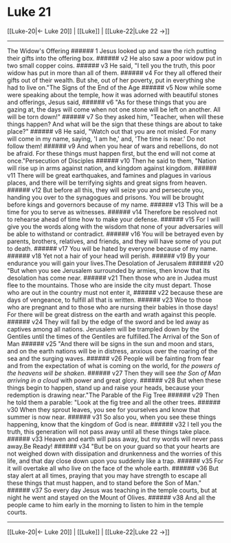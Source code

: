 # Luke 21

[[Luke-20|← Luke 20]] | [[Luke]] | [[Luke-22|Luke 22 →]]
***

The Widow's Offering ###### 1 Jesus looked up and saw the rich putting their gifts into the offering box. ###### v2 He also saw a poor widow put in two small copper coins. ###### v3 He said, "I tell you the truth, this poor widow has put in more than all of them. ###### v4 For they all offered their gifts out of their wealth. But she, out of her poverty, put in everything she had to live on."The Signs of the End of the Age ###### v5 Now while some were speaking about the temple, how it was adorned with beautiful stones and offerings, Jesus said, ###### v6 "As for these things that you are gazing at, the days will come when not one stone will be left on another. All will be torn down!" ###### v7 So they asked him, "Teacher, when will these things happen? And what will be the sign that these things are about to take place?" ###### v8 He said, "Watch out that you are not misled. For many will come in my name, saying, 'I am he,' and, 'The time is near.' Do not follow them! ###### v9 And when you hear of wars and rebellions, do not be afraid. For these things must happen first, but the end will not come at once."Persecution of Disciples ###### v10 Then he said to them, "Nation will rise up in arms against nation, and kingdom against kingdom. ###### v11 There will be great earthquakes, and famines and plagues in various places, and there will be terrifying sights and great signs from heaven. ###### v12 But before all this, they will seize you and persecute you, handing you over to the synagogues and prisons. You will be brought before kings and governors because of my name. ###### v13 This will be a time for you to serve as witnesses. ###### v14 Therefore be resolved not to rehearse ahead of time how to make your defense. ###### v15 For I will give you the words along with the wisdom that none of your adversaries will be able to withstand or contradict. ###### v16 You will be betrayed even by parents, brothers, relatives, and friends, and they will have some of you put to death. ###### v17 You will be hated by everyone because of my name. ###### v18 Yet not a hair of your head will perish. ###### v19 By your endurance you will gain your lives.The Desolation of Jerusalem ###### v20 "But when you see Jerusalem surrounded by armies, then know that its desolation has come near. ###### v21 Then those who are in Judea must flee to the mountains. Those who are inside the city must depart. Those who are out in the country must not enter it, ###### v22 because these are days of vengeance, to fulfill all that is written. ###### v23 Woe to those who are pregnant and to those who are nursing their babies in those days! For there will be great distress on the earth and wrath against this people. ###### v24 They will fall by the edge of the sword and be led away as captives among all nations. Jerusalem will be trampled down by the Gentiles until the times of the Gentiles are fulfilled.The Arrival of the Son of Man ###### v25 "And there will be signs in the sun and moon and stars, and on the earth nations will be in distress, anxious over the roaring of the sea and the surging waves. ###### v26 People will be fainting from fear and from the expectation of what is coming on the world, for _the powers of the heavens will be shaken_. ###### v27 Then they will see _the Son of Man_ _arriving_ _in a cloud_ with power and great glory. ###### v28 But when these things begin to happen, stand up and raise your heads, because your redemption is drawing near."The Parable of the Fig Tree ###### v29 Then he told them a parable: "Look at the fig tree and all the other trees. ###### v30 When they sprout leaves, you see for yourselves and know that summer is now near. ###### v31 So also you, when you see these things happening, know that the kingdom of God is near. ###### v32 I tell you the truth, this generation will not pass away until all these things take place. ###### v33 Heaven and earth will pass away, but my words will never pass away.Be Ready! ###### v34 "But be on your guard so that your hearts are not weighed down with dissipation and drunkenness and the worries of this life, and that day close down upon you suddenly like a trap. ###### v35 For it will overtake all who live on the face of the whole earth. ###### v36 But stay alert at all times, praying that you may have strength to escape all these things that must happen, and to stand before the Son of Man." ###### v37 So every day Jesus was teaching in the temple courts, but at night he went and stayed on the Mount of Olives. ###### v38 And all the people came to him early in the morning to listen to him in the temple courts.

***
[[Luke-20|← Luke 20]] | [[Luke]] | [[Luke-22|Luke 22 →]]
